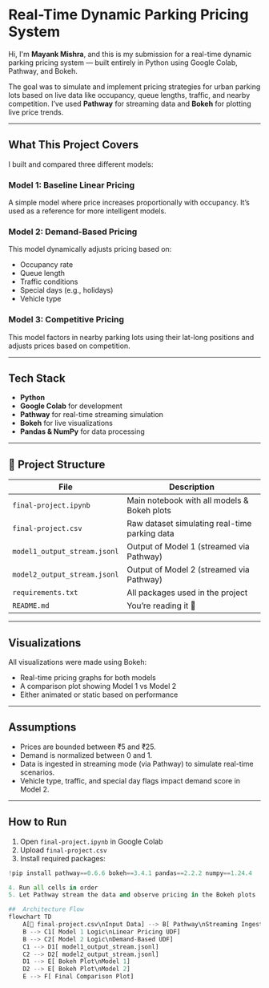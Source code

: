 # Real-Time Dynamic Parking Pricing System 

Hi, I'm **Mayank Mishra**, and this is my submission for a real-time dynamic parking pricing system — built entirely in Python using Google Colab, Pathway, and Bokeh.

The goal was to simulate and implement pricing strategies for urban parking lots based on live data like occupancy, queue lengths, traffic, and nearby competition. I’ve used **Pathway** for streaming data and **Bokeh** for plotting live price trends.

---

##  What This Project Covers

I built and compared three different models:

###  Model 1: Baseline Linear Pricing
A simple model where price increases proportionally with occupancy. It’s used as a reference for more intelligent models.

###  Model 2: Demand-Based Pricing
This model dynamically adjusts pricing based on:
- Occupancy rate
- Queue length
- Traffic conditions
- Special days (e.g., holidays)
- Vehicle type

###  Model 3: Competitive Pricing 
This model factors in nearby parking lots using their lat-long positions and adjusts prices based on competition.

---

##  Tech Stack

- **Python**
- **Google Colab** for development
- **Pathway** for real-time streaming simulation
- **Bokeh** for live visualizations
- **Pandas & NumPy** for data processing

---

## 📁 Project Structure

| File | Description |
|------|-------------|
| `final-project.ipynb` | Main notebook with all models & Bokeh plots |
| `final-project.csv` | Raw dataset simulating real-time parking data |
| `model1_output_stream.jsonl` | Output of Model 1 (streamed via Pathway) |
| `model2_output_stream.jsonl` | Output of Model 2 (streamed via Pathway) |
| `requirements.txt` | All packages used in the project |
| `README.md` | You’re reading it 🙂 |

---

##  Visualizations

All visualizations were made using Bokeh:
- Real-time pricing graphs for both models
- A comparison plot showing Model 1 vs Model 2
- Either animated or static based on performance

---

##  Assumptions

- Prices are bounded between ₹5 and ₹25.
- Demand is normalized between 0 and 1.
- Data is ingested in streaming mode (via Pathway) to simulate real-time scenarios.
- Vehicle type, traffic, and special day flags impact demand score in Model 2.

---

##  How to Run

1. Open `final-project.ipynb` in Google Colab
2. Upload `final-project.csv`
3. Install required packages:

```python
!pip install pathway==0.6.6 bokeh==3.4.1 pandas==2.2.2 numpy==1.24.4

4. Run all cells in order
5. Let Pathway stream the data and observe pricing in the Bokeh plots

##  Architecture Flow
flowchart TD
    A[📁 final-project.csv\nInput Data] --> B[ Pathway\nStreaming Ingestion]
    B --> C1[ Model 1 Logic\nLinear Pricing UDF]
    B --> C2[ Model 2 Logic\nDemand-Based UDF]
    C1 --> D1[ model1_output_stream.jsonl]
    C2 --> D2[ model2_output_stream.jsonl]
    D1 --> E[ Bokeh Plot\nModel 1]
    D2 --> E[ Bokeh Plot\nModel 2]
    E --> F[ Final Comparison Plot]



